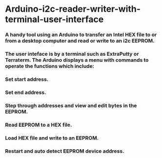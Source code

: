 # Arduino-i2c-reader-writer-with-terminal-user-interface

### A handy tool using an Arduino to transfer an Intel HEX file to or from a desktop computer and read or write to an i2c EEPROM.
### The user inteface is by a terminal such as ExtraPutty or Terraterm. The Arduino displays a menu with commands to operate the functions which include:

### Set start address.
### Set end address.
### Step through addresses and view and edit bytes in the EEPROM.
### Read EEPROM to a HEX file.
### Load HEX file and write to an EEPROM.
### Restart and auto detect EEPROM device address.
